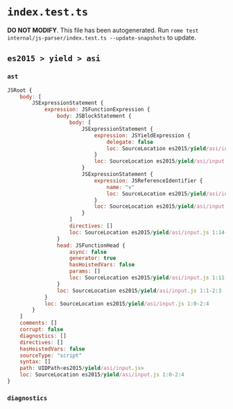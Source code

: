 # `index.test.ts`

**DO NOT MODIFY**. This file has been autogenerated. Run `rome test internal/js-parser/index.test.ts --update-snapshots` to update.

## `es2015 > yield > asi`

### `ast`

```javascript
JSRoot {
	body: [
		JSExpressionStatement {
			expression: JSFunctionExpression {
				body: JSBlockStatement {
					body: [
						JSExpressionStatement {
							expression: JSYieldExpression {
								delegate: false
								loc: SourceLocation es2015/yield/asi/input.js 1:16-1:21
							}
							loc: SourceLocation es2015/yield/asi/input.js 1:16-1:21
						}
						JSExpressionStatement {
							expression: JSReferenceIdentifier {
								name: "v"
								loc: SourceLocation es2015/yield/asi/input.js 2:0-2:1 (v)
							}
							loc: SourceLocation es2015/yield/asi/input.js 2:0-2:1
						}
					]
					directives: []
					loc: SourceLocation es2015/yield/asi/input.js 1:14-2:3
				}
				head: JSFunctionHead {
					async: false
					generator: true
					hasHoistedVars: false
					params: []
					loc: SourceLocation es2015/yield/asi/input.js 1:11-1:13
				}
				loc: SourceLocation es2015/yield/asi/input.js 1:1-2:3
			}
			loc: SourceLocation es2015/yield/asi/input.js 1:0-2:4
		}
	]
	comments: []
	corrupt: false
	diagnostics: []
	directives: []
	hasHoistedVars: false
	sourceType: "script"
	syntax: []
	path: UIDPath<es2015/yield/asi/input.js>
	loc: SourceLocation es2015/yield/asi/input.js 1:0-2:4
}
```

### `diagnostics`

```

```
